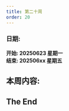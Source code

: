```yaml
---
title: 第二十周
order: 20
---
```


### 日期:  
**开始: 20250623 星期一**  
**结束: 202506xx 星期五**  

## 本周内容:  

## The End